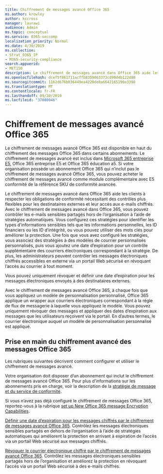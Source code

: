 ```yaml
---
title: Chiffrement de messages avancé Office 365
ms.author: krowley
author: kccross
manager: laurawi
audience: Admin
ms.topic: conceptual
ms.service: O365-seccomp
localization_priority: Normal
ms.date: 4/30/2019
ms.collection:
- Strat_O365_IP
- M365-security-compliance
search.appverid:
- MET150
description: Le chiffrement de messages avancé dans Office 365 aide les organisations à respecter leurs obligations de conformité en permettant aux administrateurs d’expirer et de révoquer l’accès par le biais d’un portail Web Office 365 à des e-mails chiffrés.
ms.openlocfilehash: dcef5f861711acffb8359063373cd90d4b122d88
ms.sourcegitcommit: 1162d676b036449ea4220de8a6642165190e3398
ms.translationtype: MT
ms.contentlocale: fr-FR
ms.lasthandoff: 09/20/2019
ms.locfileid: "37080046"
---
```

# <a name="office-365-advanced-message-encryption"></a>Chiffrement de messages avancé Office 365

Le chiffrement de messages avancé Office 365 est disponible en haut du chiffrement des messages Office 365 dans certains abonnements. Le chiffrement de messages avancé est inclus dans [Microsoft 365 entreprise E5](https://www.microsoft.com/microsoft-365/enterprise/home), Office 365 entreprise E5 et Office 365 éducation a5. Si votre organisation possède un abonnement Office 365 qui n’inclut pas le chiffrement de messages avancé Office 365, vous pouvez acheter le chiffrement de messages avancé comme module complémentaire avec E5 conformité de la référence SKU de conformité avancée.

Le chiffrement de messages avancé dans Office 365 aide les clients à respecter les obligations de conformité nécessitant des contrôles plus flexibles pour les destinataires externes et leur accès aux e-mails chiffrés. Avec le chiffrement de messages avancé dans Office 365, vous pouvez contrôler les e-mails sensibles partagés hors de l’organisation à l’aide de stratégies automatiques. Vous configurez ces stratégies pour identifier les types d’informations sensibles tels que les informations personnelles, les ID financiers ou les ID d’intégrité, ou vous pouvez utiliser des mots clés pour améliorer la protection. Une fois que vous avez configuré les stratégies, vous associez des stratégies à des modèles de courrier personnalisés personnalisés, puis vous ajoutez une date d’expiration pour un contrôle supplémentaire des courriers électroniques correspondant à la stratégie. De plus, les administrateurs peuvent contrôler les messages électroniques chiffrés accessibles en externe via un portail Web sécurisé en révoquant l’accès au courrier à tout moment.

Vous pouvez uniquement révoquer et définir une date d’expiration pour les messages électroniques envoyés à des destinataires externes.

Avec le chiffrement de messages avancé Office 365, à chaque fois que vous appliquez un modèle de personnalisation personnalisé, Office 365 applique un wrapper aux courriers électroniques correspondant à la règle de flux de messagerie à laquelle vous appliquez le modèle. Vous pouvez uniquement révoquer des messages et appliquer des dates d’expiration aux messages que les utilisateurs reçoivent via le portail. En d’autres termes, le courrier électronique auquel un modèle de personnalisation personnalisé est appliqué.

## <a name="get-started-with-office-365-advanced-message-encryption"></a>Prise en main du chiffrement avancé des messages Office 365

Les rubriques suivantes décrivent comment configurer et utiliser le chiffrement de messages avancé.

Votre organisation doit disposer d’un abonnement qui inclut le chiffrement de messages avancé Office 365. Pour plus d’informations sur les abonnements pris en charge, voir la description de la [stratégie de message et du service de conformité](https://docs.microsoft.com/en-us/office365/servicedescriptions/exchange-online-service-description/message-policy-and-compliance).

Si vous n’avez pas déjà configuré le chiffrement de messages Office 365, reportez-vous à la rubrique [set up New Office 365 message Encryption Capabilities](set-up-new-message-encryption-capabilities.md).

[Définir une date d’expiration pour les messages chiffrés par le chiffrement de messages avancé Office 365](ome-advanced-expiration.md). Contrôlez les messages électroniques sensibles partagés en dehors de l’organisation à l’aide de stratégies automatiques qui améliorent la protection en arrivant à expiration de l’accès via un portail Web sécurisé aux messages chiffrés.

[Révoquer le courrier électronique chiffré par le chiffrement de messages avancé Office 365](revoke-ome-encrypted-mail.md). Contrôlez les messages électroniques sensibles partagés hors de l’organisation et améliorez la protection en révoquant l’accès via un portail Web sécurisé à des e-mails chiffrés.  